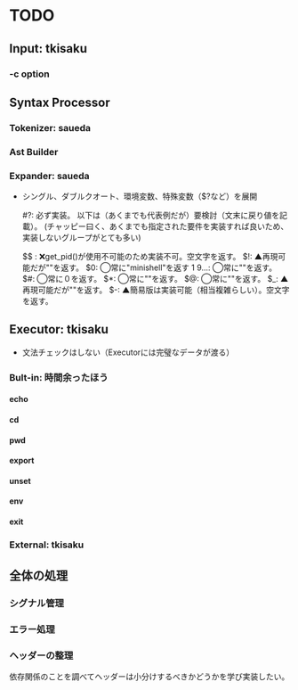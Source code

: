# TODO

## Input: tkisaku

### -c option

## Syntax Processor

### Tokenizer: saueda

### Ast Builder

### Expander: saueda

- シングル、ダブルクオート、環境変数、特殊変数（$?など）を展開

  #?: 必ず実装。
  以下は（あくまでも代表例だが）要検討（文末に戻り値を記載）。
  (チャッピー曰く、あくまでも指定された要件を実装すれば良いため、実装しないグループがとても多い)

  $$
  : ❌get_pid()が使用不可能のため実装不可。空文字を返す。
  $!: ▲再現可能だが""を返す。
  $0: ◯常に"minishell"を返す
  $1~$9...: ◯常に""を返す。
  $#: ◯常に０を返す。
  $*: ◯常に""を返す。
  $@: ◯常に""を返す。
  $_: ▲再現可能だが""を返す。
  $-: ▲簡易版は実装可能（相当複雑らしい）。空文字を返す。

## Executor: tkisaku

- 文法チェックはしない（Executorには完璧なデータが渡る）

### Bult-in: 時間余ったほう

#### echo

#### cd

#### pwd

#### export

#### unset

#### env

#### exit

### External: tkisaku

## 全体の処理

### シグナル管理

### エラー処理

### ヘッダーの整理

依存関係のことを調べてヘッダーは小分けするべきかどうかを学び実装したい。
